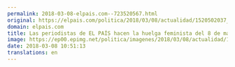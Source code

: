 ```yaml
---
permalink: 2018-03-08-elpais.com--723520567.html
original: https://elpais.com/politica/2018/03/08/actualidad/1520502037_234586.html#?ref=rss&format=simple&link=link
domain: elpais.com
title: Las periodistas de EL PAÍS hacen la huelga feminista del 8 de marzo
image: https://ep00.epimg.net/politica/imagenes/2018/03/08/actualidad/1520502037_234586_1520502574_rrss_normal.jpg
date: 2018-03-08 10:51:13
translations: en
---
```


